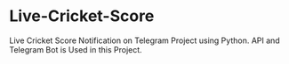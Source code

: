 # Live-Cricket-Score
Live Cricket Score Notification on Telegram Project using Python. API and Telegram Bot is Used in this Project.
